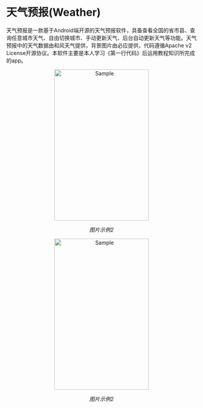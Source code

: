 天气预报(Weather)
===========
天气预报是一款基于Android端开源的天气预报软件，具备查看全国的省市县、查询任意城市天气、自由切换城市、手动更新天气、后台自动更新天气等功能。天气预报中的天气数据由和风天气提供，背景图片由必应提供，代码遵循Apache v2 License开源协议。本软件主要是本人学习《第一行代码》后运用教程知识所完成的app。
<p align="center">
	<img src="https://github.com/lpl-9527/Weather-lpl/blob/master/Photo-Weather/1.png" alt="Sample"  width="250" height="400">
	<p align="center">
		<em>图片示例2</em>
	</p>
</p>
<p align="center">
	<img src="https://github.com/lpl-9527/Weather-lpl/blob/master/Photo-Weather/2.png" alt="Sample"  width="250" height="400">
	<p align="center">
		<em>图片示例2</em>
	</p>
</p>
